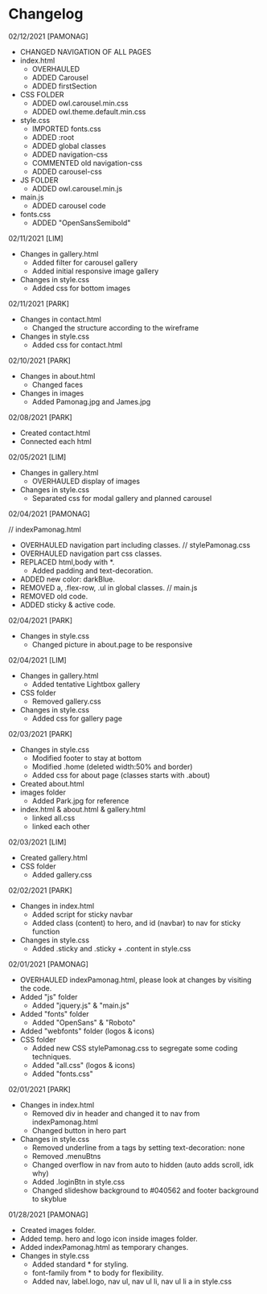 # Changelog

02/12/2021 [PAMONAG]

- CHANGED NAVIGATION OF ALL PAGES
- index.html
  - OVERHAULED
  - ADDED Carousel
  - ADDED firstSection
- CSS FOLDER
  - ADDED owl.carousel.min.css
  - ADDED owl.theme.default.min.css
- style.css
  - IMPORTED fonts.css
  - ADDED :root
  - ADDED global classes
  - ADDED navigation-css
  - COMMENTED old navigation-css
  - ADDED carousel-css
- JS FOLDER
  - ADDED owl.carousel.min.js
- main.js
  - ADDED carousel code
- fonts.css
  - ADDED "OpenSansSemibold"

02/11/2021 [LIM]

- Changes in gallery.html
  - Added filter for carousel gallery
  - Added initial responsive image gallery
- Changes in style.css
  - Added css for bottom images

02/11/2021 [PARK]

- Changes in contact.html
  - Changed the structure according to the wireframe
- Changes in style.css
  - Added css for contact.html

02/10/2021 [PARK]

- Changes in about.html
  - Changed faces
- Changes in images
  - Added Pamonag.jpg and James.jpg

02/08/2021 [PARK]

- Created contact.html
- Connected each html

02/05/2021 [LIM]

- Changes in gallery.html
  - OVERHAULED display of images
- Changes in style.css
  - Separated css for modal gallery and planned carousel

02/04/2021 [PAMONAG]

// indexPamonag.html

- OVERHAULED navigation part including classes.
  // stylePamonag.css
- OVERHAULED navigation part css classes.
- REPLACED html,body with \*.
  - Added padding and text-decoration.
- ADDED new color: darkBlue.
- REMOVED a, .flex-row, .ul in global classes.
  // main.js
- REMOVED old code.
- ADDED sticky & active code.

02/04/2021 [PARK]

- Changes in style.css
  - Changed picture in about.page to be responsive

02/04/2021 [LIM]

- Changes in gallery.html
  - Added tentative Lightbox gallery
- CSS folder
  - Removed gallery.css
- Changes in style.css
  - Added css for gallery page

02/03/2021 [PARK]

- Changes in style.css
  - Modified footer to stay at bottom
  - Modified .home (deleted width:50% and border)
  - Added css for about page (classes starts with .about)
- Created about.html
- images folder
  - Added Park.jpg for reference
- index.html & about.html & gallery.html
  - linked all.css
  - linked each other

02/03/2021 [LIM]

- Created gallery.html
- CSS folder
  - Added gallery.css

02/02/2021 [PARK]

- Changes in index.html
  - Added script for sticky navbar
  - Added class (content) to hero, and id (navbar) to nav for sticky function
- Changes in style.css
  - Added .sticky and .sticky + .content in style.css

02/01/2021 [PAMONAG]

- OVERHAULED indexPamonag.html, please look at changes by visiting the code.
- Added "js" folder
  - Added "jquery.js" & "main.js"
- Added "fonts" folder
  - Added "OpenSans" & "Roboto"
- Added "webfonts" folder (logos & icons)
- CSS folder
  - Added new CSS stylePamonag.css to segregate some coding techniques.
  - Added "all.css" (logos & icons)
  - Added "fonts.css"

02/01/2021 [PARK]

- Changes in index.html
  - Removed div in header and changed it to nav from indexPamonag.html
  - Changed button in hero part
- Changes in style.css
  - Removed underline from a tags by setting text-decoration: none
  - Removed .menuBtns
  - Changed overflow in nav from auto to hidden (auto adds scroll, idk why)
  - Added .loginBtn in style.css
  - Changed slideshow background to #040562 and footer background to skyblue

01/28/2021 [PAMONAG]

- Created images folder.
- Added temp. hero and logo icon inside images folder.
- Added indexPamonag.html as temporary changes.
- Changes in style.css
  - Added standard \* for styling.
  - font-family from \* to body for flexibility.
  - Added nav, label.logo, nav ul, nav ul li, nav ul li a in style.css
